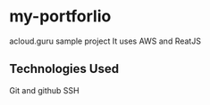 # my-portforlio

acloud.guru sample project
It uses AWS and ReatJS

## Technologies Used

Git and github
SSH
